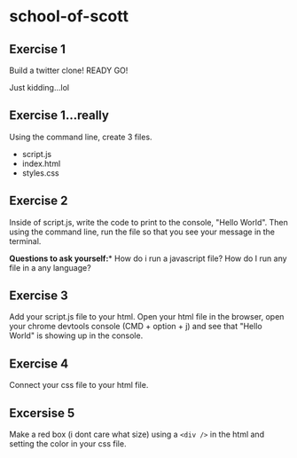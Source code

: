 # school-of-scott

## Exercise 1

Build a twitter clone! READY GO!

Just kidding...lol

## Exercise 1...really

Using the command line, create 3 files.
- script.js
- index.html
- styles.css

## Exercise 2

Inside of script.js, write the code to print to the console, "Hello World". Then using the command line, run the file so that you see your message in the terminal.

**Questions to ask yourself:*** How do i run a javascript file? How do I run any file in a any language?

## Exercise 3

Add your script.js file to your html. Open your html file in the browser, open your chrome devtools console (CMD + option + j) and see that "Hello World" is showing up in the console.

## Exercise 4

Connect your css file to your html file. 

## Excersise 5

Make a red box (i dont care what size) using a `<div />` in the html and setting the color in your css file.




